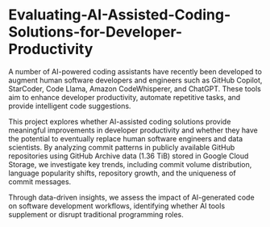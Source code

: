 # Evaluating-AI-Assisted-Coding-Solutions-for-Developer-Productivity

A number of AI-powered coding assistants have recently been developed to augment human software developers and engineers such as GitHub Copilot, StarCoder, Code Llama, Amazon CodeWhisperer, and ChatGPT. These tools aim to enhance developer productivity, automate repetitive tasks, and provide intelligent code suggestions.

This project explores whether AI-assisted coding solutions provide meaningful improvements in developer productivity and whether they have the potential to eventually replace human software engineers and data scientists. By analyzing commit patterns in publicly available GitHub repositories using GitHub Archive data (1.36 TiB) stored in Google Cloud Storage, we investigate key trends, including commit volume distribution, language popularity shifts, repository growth, and the uniqueness of commit messages.

Through data-driven insights, we assess the impact of AI-generated code on software development workflows, identifying whether AI tools supplement or disrupt traditional programming roles.
